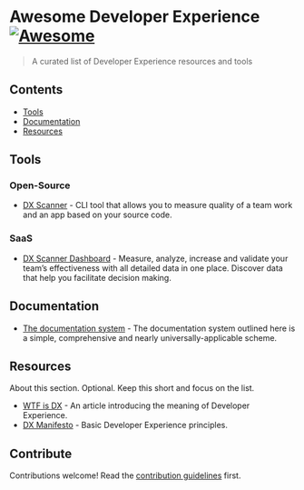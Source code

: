 # Awesome Developer Experience [![Awesome](https://awesome.re/badge.svg)](https://awesome.re)

> A curated list of Developer Experience resources and tools


## Contents

- [Tools](#tools)
- [Documentation](#documentation)
- [Resources](#resources)

## Tools

### Open-Source

- [DX Scanner](https://github.com/DXHeroes/dx-scanner) - CLI tool that allows you to measure quality of a team work and an app based on your source code.

### SaaS

- [DX Scanner Dashboard](https://dxscanner.io) - Measure, analyze, increase and validate your team’s effectiveness with all detailed data in one place. Discover data that help you facilitate decision making.

## Documentation

- [The documentation system](https://documentation.divio.com) - The documentation system outlined here is a simple, comprehensive and nearly universally-applicable scheme.

## Resources

About this section. Optional. Keep this short and focus on the list.

- [WTF is DX](https://developerexperience.io/practices/good-developer-experience) - An article introducing the meaning of Developer Experience.
- [DX Manifesto](https://developerexperiencemanifesto.org) - Basic Developer Experience principles. 

## Contribute

Contributions welcome! Read the [contribution guidelines](contributing.md) first.
